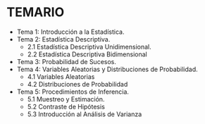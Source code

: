<h1>TEMARIO</h1>


* Tema 1: Introducción a la Estadística.
* Tema 2: Estadística Descriptiva.
  * 2.1 Estadística Descriptiva Unidimensional.
  * 2.2 Estadística Descriptiva Bidimensional
* Tema 3: Probabilidad de Sucesos.
* Tema 4: Variables Aleatorias y Distribuciones de Probabilidad.
  * 4.1 Variables Aleatorias
  * 4.2 Distribuciones de Probabilidad
* Tema 5: Procedimientos de Inferencia.
  * 5.1 Muestreo y Estimación.
  * 5.2 Contraste de Hipótesis
  * 5.3 Introducción al Análisis de Varianza
